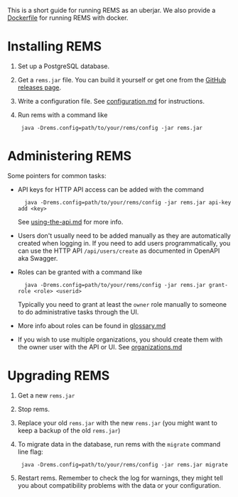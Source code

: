 This is a short guide for running REMS as an uberjar. We also provide a [Dockerfile](../Dockerfile) for running REMS with docker.

# Installing REMS

1. Set up a PostgreSQL database.
1. Get a `rems.jar` file. You can build it yourself or get one from the [GitHub releases page](https://github.com/CSCfi/rems/releases).
1. Write a configuration file. See [configuration.md](configuration.md) for instructions.
1. Run rems with a command like

        java -Drems.config=path/to/your/rems/config -jar rems.jar

# Administering REMS

Some pointers for common tasks:

- API keys for HTTP API access can be added with the command

        java -Drems.config=path/to/your/rems/config -jar rems.jar api-key add <key>

  See [using-the-api.md](using-the-api.md) for more info.
- Users don't usually need to be added manually as they are automatically created when logging in.
  If you need to add users programmatically, you can use the HTTP API `/api/users/create` as documented in OpenAPI aka Swagger.
- Roles can be granted with a command like

        java -Drems.config=path/to/your/rems/config -jar rems.jar grant-role <role> <userid>

  Typically you need to grant at least the `owner` role manually to someone to do administrative tasks through the UI.
- More info about roles can be found in [glossary.md](glossary.md)
- If you wish to use multiple organizations, you should create them with the owner user with the API or UI. See [organizations.md](organizations.md)

# Upgrading REMS

1. Get a new `rems.jar`
1. Stop rems.
1. Replace your old `rems.jar` with the new `rems.jar` (you might want to keep a backup of the old `rems.jar`)
1. To migrate data in the database, run rems with the `migrate` command line flag:

        java -Drems.config=path/to/your/rems/config -jar rems.jar migrate

1. Restart rems. Remember to check the log for warnings, they might tell you about compatibility problems with the data or your configuration.
